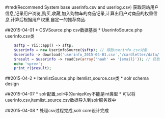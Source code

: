 #rmd(Recommend System base userinfo.csv and userlog.csv)
获取网站用户信息,记录用户浏览,购买,收藏,加入购物车的商品记录,计算出用户对商品的权重信息,计算后根据用户权重,自定一的推荐商品.

##2015-04-01
    * CSVSource.php csv数据基类
    * UserinfoSource.php userinfo.csv类
```php
    $sftp = Yii::app() -> sftp;
    $userinfo = new UserinfoSource($sftp); // 得到userinfo.csv对象
    $userinfo -> download('userinfo_2015-04-01.csv','/cardletter/data/'); // 下载
    $result = $userinfo -> readCsv(array('haah' => '{email}')); // 获取数据 校验数据信息在/data/schemaUserinfo.php中
    echo '<pre>';
    print_r($result);
```
##2015-04-2
    * ItemlistSource.php itemlist_source.csv类
    * solr schema design

##2015-04-07
    * solr配置,solr中的uniqeKey不能是int类型
    * 可以将userinfo.csv,itemlist_source.csv数据导入到solr服务器中

##2015-04-08
    * 处理csv过程完成,solr core设计完成
